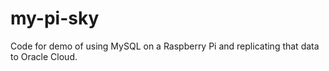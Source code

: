 # my-pi-sky
Code for demo of using MySQL on a Raspberry Pi and replicating that data to Oracle Cloud.
